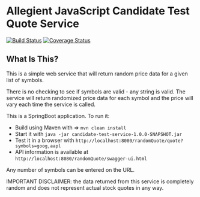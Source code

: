# Allegient JavaScript Candidate Test Quote Service
[![Build Status](https://travis-ci.org/allegient-labs/candidate-test-service.svg?branch=master)](https://travis-ci.org/allegient-labs/candidate-test-service)
[![Coverage Status](https://coveralls.io/repos/github/allegient-labs/candidate-test-service/badge.svg?branch=master)](https://coveralls.io/github/allegient-labs/candidate-test-service?branch=master)

## What Is This?
This is a simple web service that will return random price data for a given list of symbols.

There is no checking to see if symbols are valid - any string is valid.  The service will return randomized price data for each symbol and the price will vary each time the service is called.

This is a SpringBoot application.  To run it:

- Build using Maven with => `mvn clean install`
- Start it with `java -jar candidate-test-service-1.0.0-SNAPSHOT.jar`
- Test it in a browser with `http://localhost:8080/randomQuote/quote?symbols=goog,aapl`
- API information is available at `http://localhost:8080/randomQuote/swagger-ui.html`
  
Any number of symbols can be entered on the URL.

IMPORTANT DISCLAIMER: the data returned from this service is completely random and does not represent actual
stock quotes in any way.
